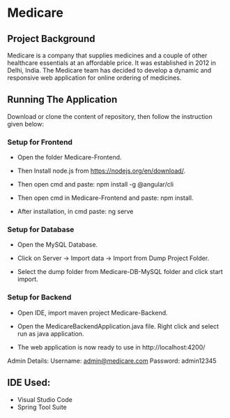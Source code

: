 # Medicare
## Project Background
Medicare is a company that supplies medicines and a couple of other healthcare essentials at an affordable price. It was established in 2012 in Delhi, India. The Medicare team has decided to develop a dynamic and responsive web application for online ordering of medicines.
## Running The Application
Download or clone the content of repository, then follow the instruction given below:
### Setup for Frontend
- Open the folder Medicare-Frontend.
* Then Install node.js from https://nodejs.org/en/download/.
- Then open cmd and paste: npm install -g @angular/cli
* Then open cmd in Medicare-Frontend and paste: npm install.
- After installation, in cmd paste: ng serve
### Setup for Database
- Open the MySQL Database.
* Click on Server -> Import data -> Import from Dump Project Folder.
- Select the dump folder from Medicare-DB-MySQL folder and click start import.
### Setup for Backend
- Open IDE, import maven project Medicare-Backend.
* Open the MedicareBackendApplication.java file. Right click and select run as java application.
- The web application is now ready to use in http://localhost:4200/

Admin Details: Username: admin@medicare.com Password: admin12345

## IDE Used:
- Visual Studio Code
- Spring Tool Suite
